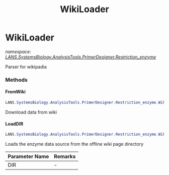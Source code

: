 ﻿---
title: WikiLoader
---

# WikiLoader
_namespace: [LANS.SystemsBiology.AnalysisTools.PrimerDesigner.Restriction_enzyme](N-LANS.SystemsBiology.AnalysisTools.PrimerDesigner.Restriction_enzyme.html)_

Parser for wikipadia

### Methods

#### FromWiki
```csharp
LANS.SystemsBiology.AnalysisTools.PrimerDesigner.Restriction_enzyme.WikiLoader.FromWiki
```
Download data from wiki

#### LoadDIR
```csharp
LANS.SystemsBiology.AnalysisTools.PrimerDesigner.Restriction_enzyme.WikiLoader.LoadDIR(System.String)
```
Loads the enzyme data source from the offline wiki page directory

|Parameter Name|Remarks|
|--------------|-------|
|DIR|-|





